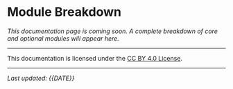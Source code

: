 # Module Breakdown

_This documentation page is coming soon. A complete breakdown of core and optional modules will appear here._

---

This documentation is licensed under the [CC BY 4.0 License](https://creativecommons.org/licenses/by/4.0/).

---

*Last updated: {{DATE}}*
